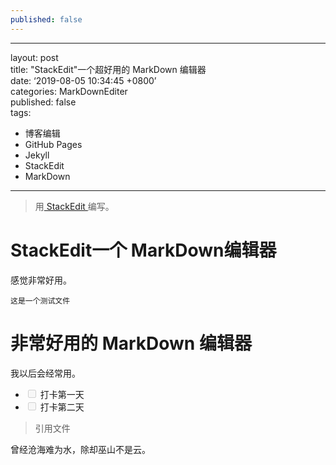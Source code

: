 ```yaml
---
published: false
---
```

<hr>
<p>layout: post<br>
title: "StackEdit"一个超好用的 MarkDown 编辑器<br>
date: ‘2019-08-05 10:34:45 +0800’<br>
categories: MarkDownEditer<br>
published: false<br>
tags:</p>
<ul>
<li>博客编辑</li>
<li>GitHub Pages</li>
<li>Jekyll</li>
<li>StackEdit</li>
<li>MarkDown</li>
</ul>
<hr>
<blockquote>
<p>用<a href="https://stackedit.io/"> StackEdit </a> 编写。</p>
</blockquote>
<h1 id="stackedit一个-markdown编辑器">StackEdit一个 MarkDown编辑器</h1>
<p>感觉非常好用。</p>
<pre><code>这是一个测试文件
</code></pre>
<h1 id="非常好用的-markdown-编辑器">非常好用的 MarkDown 编辑器</h1>
<p>我以后会经常用。</p>
<ul>
<li class="task-list-item"><input type="checkbox" class="task-list-item-checkbox" disabled=""> 打卡第一天</li>
<li class="task-list-item"><input type="checkbox" class="task-list-item-checkbox" disabled=""> 打卡第二天</li>
</ul>
<blockquote>
<p>引用文件</p>
</blockquote>
<p>曾经沧海难为水，除却巫山不是云。</p>
